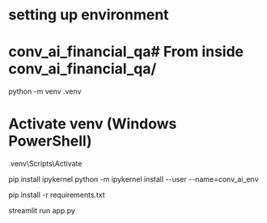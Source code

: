 # setting up environment
# conv_ai_financial_qa# From inside conv_ai_financial_qa/
python -m venv .venv

# Activate venv (Windows PowerShell)
.venv\Scripts\Activate


pip install ipykernel
python -m ipykernel install --user --name=conv_ai_env

pip install -r requirements.txt

streamlit run app.py